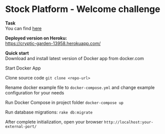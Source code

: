 # Stock Platform - Welcome challenge

**Task**<br>
You can find <a href="https://gist.githubusercontent.com/badmanski/4319526afe127ec33d1e8b4cab99ebdb/raw/fd6f7c6f06d24a7ecde28e5b11f456482ab5d6f4/welcome-challenge-rb.md">here</a>

**Deployed version on Heroku:**<br>
https://cryptic-garden-13958.herokuapp.com/

**Quick start**<br>
Download and install latest version of Docker app from docker.com

Start Docker App

Clone source code
`git clone <repo-url>`

Rename docker example file to `docker-compose.yml` and change example configuration for your needs

Run Docker Compose in project folder
`docker-compose up`

Run database migrations:
`rake db:migrate`

After complete initialization, open your browser `http://localhost:your-external-port/`




